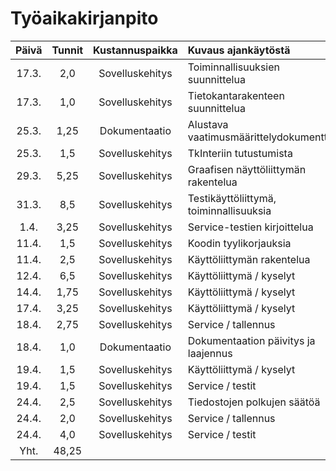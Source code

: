 # Työaikakirjanpito 

| Päivä | Tunnit | Kustannuspaikka | Kuvaus ajankäytöstä                    |
|:-----:|:--------------------:|:---------------:|:-------------------------|
| 17.3. | 2,0    | Sovelluskehitys | Toiminnallisuuksien suunnittelua |
| 17.3. | 1,0    | Sovelluskehitys | Tietokantarakenteen suunnittelua |
| 25.3. | 1,25   | Dokumentaatio   | Alustava vaatimusmäärittelydokumentti |
| 25.3. | 1,5    | Sovelluskehitys | TkInteriin tutustumista |
| 29.3. | 5,25   | Sovelluskehitys | Graafisen näyttöliittymän rakentelua |
| 31.3. | 8,5    | Sovelluskehitys | Testikäyttöliittymä, toiminnallisuuksia |
| 1.4.  | 3,25   | Sovelluskehitys | Service-testien kirjoittelua |
| 11.4. | 1,5    | Sovelluskehitys | Koodin tyylikorjauksia |
| 11.4. | 2,5    | Sovelluskehitys | Käyttöliittymän rakentelua |
| 12.4. | 6,5    | Sovelluskehitys | Käyttöliittymä / kyselyt |
| 14.4. | 1,75   | Sovelluskehitys | Käyttöliittymä / kyselyt |
| 17.4. | 3,25   | Sovelluskehitys | Käyttöliittymä / kyselyt |
| 18.4. | 2,75   | Sovelluskehitys | Service / tallennus |
| 18.4. | 1,0    | Dokumentaatio   | Dokumentaation päivitys ja laajennus |
| 19.4. | 1,5    | Sovelluskehitys | Käyttöliittymä / kyselyt |
| 19.4. | 1,5    | Sovelluskehitys | Service / testit |
| 24.4. | 2,5    | Sovelluskehitys | Tiedostojen polkujen säätöä |
| 24.4. | 2,0    | Sovelluskehitys | Service / tallennus |
| 24.4. | 4,0    | Sovelluskehitys | Service / testit |
| Yht.  | 48,25  | |  |

